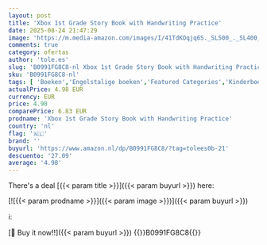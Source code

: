 ```yaml
---
layout: post
title: 'Xbox 1st Grade Story Book with Handwriting Practice'
date: 2025-08-24 21:47:29
image: 'https://m.media-amazon.com/images/I/41TdKOqjq6S._SL500_._SL400_.jpg'
comments: true
category: ofertas
author: 'tole.es'
slug: 'B0991FG8C8-nl Xbox 1st Grade Story Book with Handwriting Practice'
sku: 'B0991FG8C8-nl'
tags: [ 'Boeken','Engelstalige boeken','Featured Categories','Kinderboeken','Kinderboeken over lezen & schrijven','Naslagwerken','Onderwijs & referentie voor kinderen','Woorden, taal & grammatica','🇳🇱', ]
actualPrice: 4.98 EUR
currency: EUR
price: 4.98
comparePrice: 6.83 EUR
prodname: 'Xbox 1st Grade Story Book with Handwriting Practice'
country: 'nl'
flag: '🇳🇱'
brand: ''
buyurl: 'https://www.amazon.nl/dp/B0991FG8C8/?tag=tolees0b-21'
descuento: '27.09'
average: '4.98'
---
```


There's a deal [{{< param title >}}]({{< param buyurl >}})  here:

[![{{< param prodname >}}]({{< param image >}})]({{< param buyurl >}})

ℹ️:


[🛒 Buy it now!!]({{< param buyurl >}})
{{<world>}}B0991FG8C8{{</world>}}
